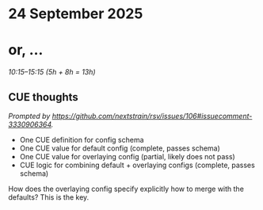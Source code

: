 # 24 September 2025
# or, …

_10:15–15:15 (5h + 8h = 13h)_  

## CUE thoughts

_Prompted by <https://github.com/nextstrain/rsv/issues/106#issuecomment-3330906364>._

- One CUE definition for config schema
- One CUE value for default config (complete, passes schema)
- One CUE value for overlaying config (partial, likely does not pass)
- CUE logic for combining default + overlaying configs (complete, passes schema)

How does the overlaying config specify explicitly how to merge with the
defaults?  This is the key.
